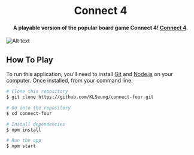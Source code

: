 <h1 align="center">
  <br>
  <br>
  Connect 4
  <br>
</h1>

<h4 align="center">A playable version of the popular board game Connect 4! <a href="https://klseung.github.io/connect-four/" target="_blank">Connect 4</a>.</h4>

![Alt text](/public/Connect-4-Game.png "Connect-4")

## How To Play

To run this application, you'll need to install [Git](https://git-scm.com) and [Node.js](https://nodejs.org/en/download/) on your computer. Once installed, from your command line:

```bash
# Clone this repository
$ git clone https://github.com/KLSeung/connect-four.git

# Go into the repository
$ cd connect-four

# Install dependencies
$ npm install

# Run the app
$ npm start
```
